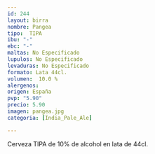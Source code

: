 ```yaml
---
id: 244
layout: birra
nombre: Pangea
tipo:  TIPA
ibu: "-"
ebc: "-"
maltas: No Especificado
lupulos: No Especificado
levaduras: No Especificado
formato: Lata 44cl.
volumen:  10.0 %
alergenos: 
origen: España
pvp: "5.90"
precio: 5.90
imagen: pangea.jpg
categoria: [India_Pale_Ale]

---
```

Cerveza TIPA de 10% de alcohol en lata de 44cl.